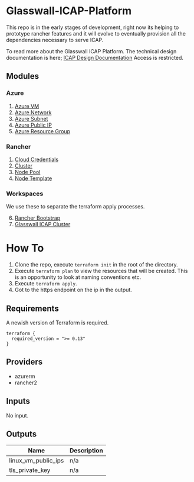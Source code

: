 # Glasswall-ICAP-Platform

This repo is in the early stages of development, right now its helping to prototype rancher features and it will evolve to eventually provision all the dependencies necessary to serve ICAP.  

To read more about the Glasswall ICAP Platform. The technical design documentation is here;
[ICAP Design Documentation](https://glasswallsolutionsltd-my.sharepoint.com/:w:/g/personal/pgerard_glasswallsolutions_com/EQyNuHOGDFNDmxTS282TGDABEke9OmBAz7pb872LA3BgfA?e=BlmDkL)
Access is restricted.

## Modules

### Azure
1. [Azure VM](https://github.com/filetrust/Glasswall-ICAP-Platform/tree/main/modules/azure/vm)
2. [Azure Network](https://github.com/filetrust/Glasswall-ICAP-Platform/tree/main/modules/azure/network)
3. [Azure Subnet](https://github.com/filetrust/Glasswall-ICAP-Platform/tree/main/modules/azure/subnet)
4. [Azure Public IP](https://github.com/filetrust/Glasswall-ICAP-Platform/tree/main/modules/azure/public_ip)
5. [Azure Resource Group](https://github.com/filetrust/Glasswall-ICAP-Platform/tree/main/modules/azure/resource_group)

### Rancher
1. [Cloud Credentials](https://github.com/filetrust/Glasswall-ICAP-Platform/tree/main/modules/rancher/cloud_credentials)
2. [Cluster](https://github.com/filetrust/Glasswall-ICAP-Platform/tree/main/modules/rancher/cluster)
3. [Node Pool](https://github.com/filetrust/Glasswall-ICAP-Platform/tree/main/modules/rancher/node_pool)
4. [Node Template](https://github.com/filetrust/Glasswall-ICAP-Platform/tree/main/modules/rancher/node_template)

### Workspaces
We use these to separate the terraform apply processes. 

6. [Rancher Bootstrap](https://github.com/filetrust/Glasswall-ICAP-Platform/tree/main/workspace/rancher-bootstrap)
6. [Glasswall ICAP Cluster](https://github.com/filetrust/Glasswall-ICAP-Platform/tree/main/workspace/glasswall/icap)

# How To

1. Clone the repo, execute `terraform init` in the root of the directory. 
2. Execute `terraform plan` to view the resources that will be created. This is an opportunity to look at naming conventions etc. 
3. Execute `terraform apply`. 
4. Got to the https endpoint on the ip in the output. 

## Requirements

A newish version of Terraform is required. 

```
terraform {
  required_version = ">= 0.13"
}
```

## Providers
- azurerm
- rancher2

## Inputs

No input.

## Outputs

| Name | Description |
|------|-------------|
| linux\_vm\_public\_ips | n/a |
| tls\_private\_key | n/a |